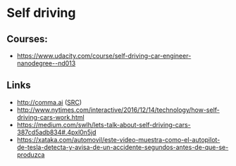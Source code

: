 Self driving
============

Courses:
-------

* https://www.udacity.com/course/self-driving-car-engineer-nanodegree--nd013

Links
-----

* http://comma.ai ([SRC](https://github.com/commaai))
* http://www.nytimes.com/interactive/2016/12/14/technology/how-self-driving-cars-work.html
* https://medium.com/swlh/lets-talk-about-self-driving-cars-387cd5adb834#.4pxl0n5jd
* https://xataka.com/automovil/este-video-muestra-como-el-autopilot-de-tesla-detecta-y-avisa-de-un-accidente-segundos-antes-de-que-se-produzca




